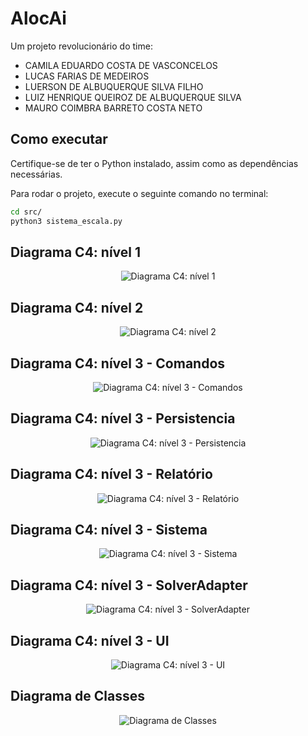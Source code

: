 # AlocAi

Um projeto revolucionário do time:
- CAMILA EDUARDO COSTA DE VASCONCELOS
- LUCAS FARIAS DE MEDEIROS
- LUERSON DE ALBUQUERQUE SILVA FILHO
- LUIZ HENRIQUE QUEIROZ DE ALBUQUERQUE SILVA
- MAURO COIMBRA BARRETO COSTA NETO


## Como executar

Certifique-se de ter o Python instalado, assim como as dependências necessárias.

Para rodar o projeto, execute o seguinte comando no terminal:
```bash
cd src/
python3 sistema_escala.py
```

## Diagrama C4: nível 1

<p align="center">
  <img src="docs/nivel_1.png" alt="Diagrama C4: nível 1">
</p>

## Diagrama C4: nível 2

<p align="center">
  <img src="docs/nivel_2.png" alt="Diagrama C4: nível 2">
</p>

## Diagrama C4: nível 3 - Comandos

<p align="center">
  <img src="docs/comandos.png" alt="Diagrama C4: nível 3 - Comandos">
</p>

## Diagrama C4: nível 3 - Persistencia

<p align="center">
  <img src="docs/persistencia.png" alt="Diagrama C4: nível 3 - Persistencia">
</p>

## Diagrama C4: nível 3 - Relatório

<p align="center">
  <img src="docs/template.png" alt="Diagrama C4: nível 3 - Relatório">
</p>

## Diagrama C4: nível 3 - Sistema

<p align="center">
  <img src="docs/sistemaStrategy.png" alt="Diagrama C4: nível 3 - Sistema">
</p>

## Diagrama C4: nível 3 - SolverAdapter

<p align="center">
  <img src="docs/adapter.png" alt="Diagrama C4: nível 3 - SolverAdapter">
</p>

## Diagrama C4: nível 3 - UI

<p align="center">
  <img src="docs/UI.png" alt="Diagrama C4: nível 3 - UI">
</p>

## Diagrama de Classes

<p align="center">
  <img src="docs/classes.png" alt="Diagrama de Classes">
</p>

